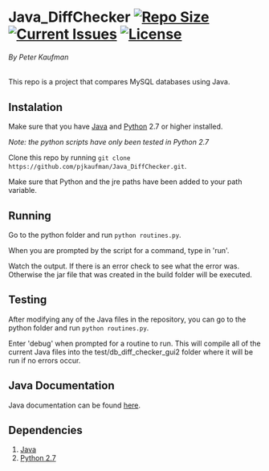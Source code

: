 # Java_DiffChecker [![Repo Size](https://reposs.herokuapp.com/?path=pjkaufman/Java_DiffChecker)](https://github.com/pjkaufman/Java_DiffChecker)  [![Current Issues](https://img.shields.io/github/issues/pjkaufman/Java_DiffChecker.svg)](https://github.com/pjkaufman/Java_DiffChecker/issues)  [![License](https://img.shields.io/github/license/pjkaufman/Java_DiffChecker.svg)](https://github.com/pjkaufman/Java_DiffChecker/blob/master/LICENSE)
###### By Peter Kaufman

This repo is a project that compares MySQL databases using Java.

## Instalation

Make sure that you have [Java](https://java.com/en/download/) and [Python](https://www.python.org/downloads/) 2.7 or higher installed.

_Note: the python scripts have only been tested in Python 2.7_

Clone this repo by running `git clone https://github.com/pjkaufman/Java_DiffChecker.git`.

Make sure that Python and the jre paths have been added to your path variable.

## Running

Go to the python folder and run  `python routines.py`. 

When you are prompted by the script for a command, type in 'run'.

Watch the output. If there is an error check to see what the error was. Otherwise the jar file that was created in the build folder will be executed.

## Testing

After modifying any of the Java files in the repository, you can go to the python folder and run `python routines.py`.

Enter 'debug' when prompted for a routine to run. This will compile all of the current Java files into the test/db_diff_checker_gui2 folder where it will be run if no errors occur.

## Java Documentation

Java documentation can be found [here](https://pjkaufman.github.io/Java_DiffChecker/).

## Dependencies

1. [Java](https://java.com/en/)
2. [Python 2.7](https://www.python.org/)